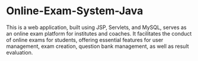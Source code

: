 # Online-Exam-System-Java
This is a web application, built using JSP, Servlets, and MySQL, serves as an online exam platform for institutes and coaches. It facilitates the conduct of online exams for students, offering essential features for user management, exam creation, question bank management, as well as result evaluation.

